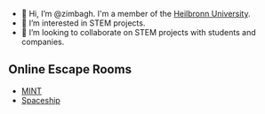 - 👋 Hi, I’m @zimbagh. I'm a member of the [Heilbronn University](https://www.hs-heilbronn.de/en).
- 👀 I’m interested in STEM projects.
- 💞️ I’m looking to collaborate on STEM projects with students and companies.


 ## Online Escape Rooms
 - [MINT](https://zimbagh.github.io/escape-room/)
 - [Spaceship](https://zimbagh.github.io/Escaperoom_Game/)
   
<!---
- 👋 Hi, I’m @zimbagh
- 👀 I’m interested in ...
- 🌱 I’m currently learning ...
- 💞️ I’m looking to collaborate on ...
- 📫 How to reach me ...
- 😄 Pronouns: ...
- ⚡ Fun fact: ...


zimbagh/zimbagh is a ✨ special ✨ repository because its `README.md` (this file) appears on your GitHub profile.
You can click the Preview link to take a look at your changes.
--->
